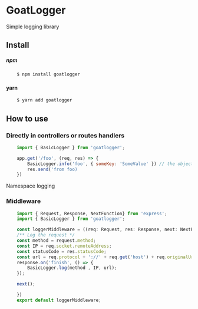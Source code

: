 # GoatLogger
Simple logging library

## Install

##### npm

```bash
    $ npm install goatlogger
```
#### yarn
```bash
    $ yarn add goatlogger
```

## How to use

### Directly in controllers or routes handlers
```js
    import { BasicLogger } from 'goatlogger';

    app.get('/foo', (req, res) => {
        BasicLogger.info('foo', { someKey: 'SomeValue' }) // the object is optional
        res.send('from foo)
    })
```

Namespace logging
### Middleware


```js
    import { Request, Response, NextFunction} from 'express';
    import { BasicLogger } from 'goatlogger';

    const loggerMiddleware = ((req: Request, res: Response, next: NextFunction) => {
    /** Log the request */
    const method = request.method;
    const IP = req.socket.remoteAddress;
    const statusCode = res.statusCode;
    const url = req.protocol + '://' + req.get('host') + req.originalUrl;
    response.on('finish', () => {
        BasicLogger.log(method , IP, url);
    });

    next();

    })
    export default loggerMiddleware;
```